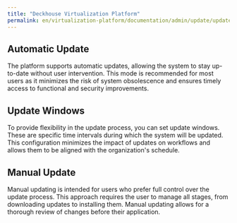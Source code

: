 ```yaml
---
title: "Deckhouse Virtualization Platform"
permalink: en/virtualization-platform/documentation/admin/update/update.html
---
```


## Automatic Update

The platform supports automatic updates, allowing the system to stay up-to-date without user intervention. This mode is recommended for most users as it minimizes the risk of system obsolescence and ensures timely access to functional and security improvements.

## Update Windows

To provide flexibility in the update process, you can set update windows. These are specific time intervals during which the system will be updated. This configuration minimizes the impact of updates on workflows and allows them to be aligned with the organization's schedule.

## Manual Update

Manual updating is intended for users who prefer full control over the update process. This approach requires the user to manage all stages, from downloading updates to installing them. Manual updating allows for a thorough review of changes before their application.